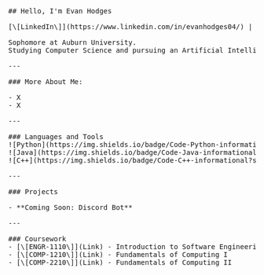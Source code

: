 <pre>
## Hello, I'm Evan Hodges

[\[LinkedIn\]](https://www.linkedin.com/in/evanhodges04/) | [\[Handshake\]](https://auburn.joinhandshake.com/profiles/41558853) | [\[Email\]](mailto:ejh0058@auburn.edu)

Sophomore at Auburn University.  
Studying Computer Science and pursuing an Artificial Intelligence Certificate.

---

### More About Me:

- X
- X

---

### Languages and Tools
![Python](https://img.shields.io/badge/Code-Python-informational?style=flat&logo=python&logoColor=white)
![Java](https://img.shields.io/badge/Code-Java-informational?style=flat&logo=java&logoColor=white)
![C++](https://img.shields.io/badge/Code-C++-informational?style=flat&logo=cplusplus&logoColor=white)

---

### Projects

- **Coming Soon: Discord Bot**

---

### Coursework
- [\[ENGR-1110\]](Link) - Introduction to Software Engineering and Computer Science
- [\[COMP-1210\]](Link) - Fundamentals of Computing I
- [\[COMP-2210\]](Link) - Fundamentals of Computing II
</pre>
